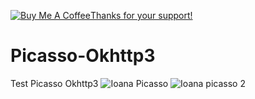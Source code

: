 <a href="https://www.buymeacoffee.com/jorgesys" target="_blank"><img src="https://www.buymeacoffee.com/assets/img/custom_images/orange_img.png" alt="Buy Me A Coffee" style="height: auto !important;width: auto !important;" >Thanks for your support!</a>
# Picasso-Okhttp3
Test Picasso Okhttp3
![Ioana Picasso](https://user-images.githubusercontent.com/6410761/215897837-5ffdb556-ffca-4d5c-95de-3e21dbdc056c.png)
![Ioana picasso 2](https://user-images.githubusercontent.com/6410761/215897973-3f744524-4d51-4fb5-870e-9413dce89c36.png)
